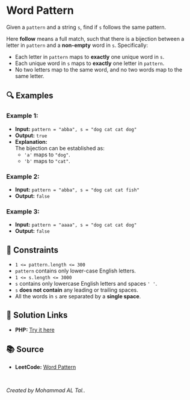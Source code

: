 # Word Pattern 

Given a `pattern` and a string `s`, find if `s` follows the same pattern.

Here **follow** means a full match, such that there is a bijection between a letter in `pattern` and a **non-empty** word in `s`. Specifically:

- Each letter in `pattern` maps to **exactly** one unique word in `s`.
- Each unique word in `s` maps to **exactly** one letter in `pattern`.
- No two letters map to the same word, and no two words map to the same letter.

## 🔍 Examples

### Example 1:
- **Input:** `pattern = "abba", s = "dog cat cat dog"`
- **Output:** `true`
- **Explanation:**  
  The bijection can be established as:  
  - `'a'` maps to `"dog"`. 
  - `'b'` maps to `"cat"`.

### Example 2:
- **Input:** `pattern = "abba", s = "dog cat cat fish"`
- **Output:** `false`

### Example 3:
- **Input:** `pattern = "aaaa", s = "dog cat cat dog"`
- **Output:** `false`

## 📝 Constraints
- `1 <= pattern.length <= 300`
- `pattern` contains only lower-case English letters.
- `1 <= s.length <= 3000`
- `s` contains only lowercase English letters and spaces `' '`.
- `s` **does not contain** any leading or trailing spaces.
- All the words in `s` are separated by a **single space**.


## 🔗 Solution Links

- **PHP:** [Try it here](https://www.programiz.com/online-compiler/665yUUc2KodB1)


## 📚 Source
- **LeetCode:** [Word Pattern](https://leetcode.com/problems/word-pattern)

<br>

*Created by Mohammad AL Tal..*

